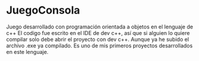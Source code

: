 # JuegoConsola
Juego desarrollado con programación orientada a objetos en el lenguaje de c++
El codigo fue escrito en el IDE de dev c++, así que si alguien lo quiere compilar
solo debe abrir el proyecto con dev c++. Aunque ya he subido el archivo .exe ya compilado.
Es uno de mis primeros proyectos desarrollados en este lenguaje.
